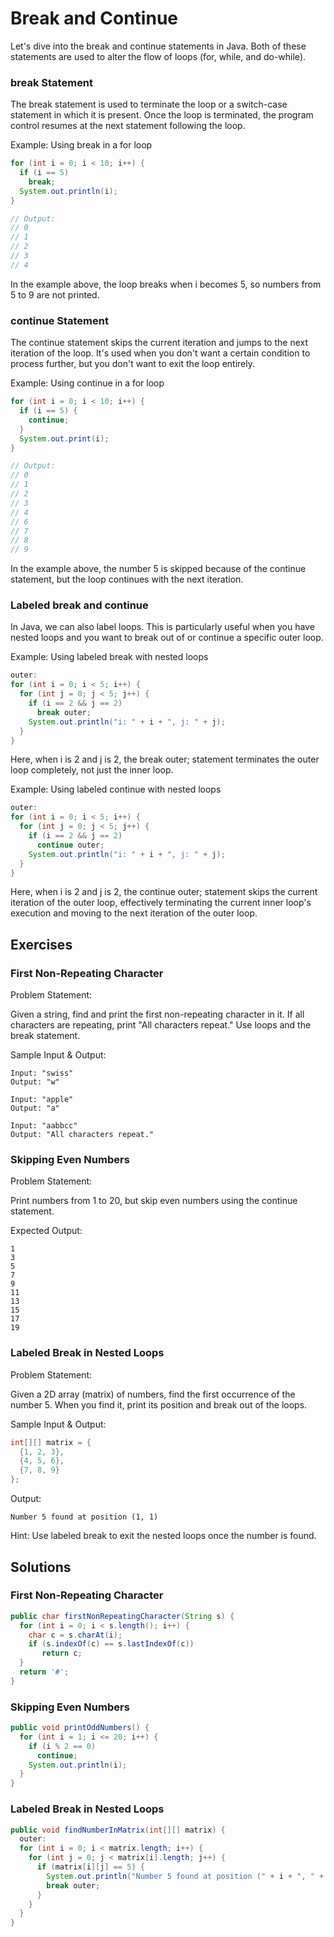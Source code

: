 # Break and Continue
Let's dive into the break and continue statements in Java. Both of these statements are used to alter the flow of loops (for, while, and do-while).

### break Statement
The break statement is used to terminate the loop or a switch-case statement in which it is present. Once the loop is terminated, the program control resumes at the next statement following the loop.

Example: Using break in a for loop

```java
for (int i = 0; i < 10; i++) {
  if (i == 5)
    break;
  System.out.println(i);
}

// Output:
// 0
// 1
// 2
// 3
// 4
```
In the example above, the loop breaks when i becomes 5, so numbers from 5 to 9 are not printed.

### continue Statement
The continue statement skips the current iteration and jumps to the next iteration of the loop. It's used when you don't want a certain condition to process further, but you don't want to exit the loop entirely.

Example: Using continue in a for loop

```java
for (int i = 0; i < 10; i++) {
  if (i == 5) {
    continue;
  }
  System.out.print(i);
}

// Output:
// 0
// 1
// 2
// 3
// 4
// 6
// 7
// 8
// 9
```
In the example above, the number 5 is skipped because of the continue statement, but the loop continues with the next iteration.

### Labeled break and continue
In Java, we can also label loops. This is particularly useful when you have nested loops and you want to break out of or continue a specific outer loop.

Example: Using labeled break with nested loops

```java
outer:
for (int i = 0; i < 5; i++) {
  for (int j = 0; j < 5; j++) {
    if (i == 2 && j == 2) 
      break outer;
    System.out.println("i: " + i + ", j: " + j);
  }
}
```
Here, when i is 2 and j is 2, the break outer; statement terminates the outer loop completely, not just the inner loop.

Example: Using labeled continue with nested loops

```java
outer:
for (int i = 0; i < 5; i++) {
  for (int j = 0; j < 5; j++) {
    if (i == 2 && j == 2) 
      continue outer;
    System.out.println("i: " + i + ", j: " + j);
  }
}
```
Here, when i is 2 and j is 2, the continue outer; statement skips the current iteration of the outer loop, effectively terminating the current inner loop's execution and moving to the next iteration of the outer loop.

## Exercises

### First Non-Repeating Character
Problem Statement:

Given a string, find and print the first non-repeating character in it. If all characters are repeating, print "All characters repeat." Use loops and the break statement.

Sample Input & Output:
```text
Input: "swiss"
Output: "w"

Input: "apple"
Output: "a"

Input: "aabbcc"
Output: "All characters repeat."
```

### Skipping Even Numbers
Problem Statement:

Print numbers from 1 to 20, but skip even numbers using the continue statement.

Expected Output:
```text
1
3
5
7
9
11
13
15
17
19
```

### Labeled Break in Nested Loops
Problem Statement:

Given a 2D array (matrix) of numbers, find the first occurrence of the number 5. When you find it, print its position and break out of the loops.

Sample Input & Output:

```java
int[][] matrix = {
  {1, 2, 3},
  {4, 5, 6},
  {7, 8, 9}
};
```
Output:
```text
Number 5 found at position (1, 1)
```
Hint: Use labeled break to exit the nested loops once the number is found.


## Solutions
### First Non-Repeating Character
```java
public char firstNonRepeatingCharacter(String s) {
  for (int i = 0; i < s.length(); i++) {
    char c = s.charAt(i);
    if (s.indexOf(c) == s.lastIndexOf(c)) 
       return c;
  }
  return '#'; 
}
```

### Skipping Even Numbers
```java
public void printOddNumbers() {
  for (int i = 1; i <= 20; i++) {
    if (i % 2 == 0) 
      continue;
    System.out.println(i);
  }
}
```
### Labeled Break in Nested Loops
```java
public void findNumberInMatrix(int[][] matrix) {
  outer:
  for (int i = 0; i < matrix.length; i++) {
    for (int j = 0; j < matrix[i].length; j++) {
      if (matrix[i][j] == 5) {
        System.out.println("Number 5 found at position (" + i + ", " + j + ")");
        break outer;
      }
    }
  }
}
```
